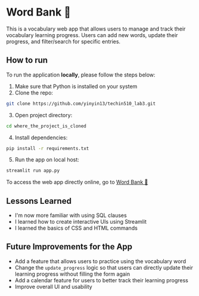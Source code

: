 # Word Bank 🔡
This is a vocabulary web app that allows users to manage and track their vocabulary learning progress. Users can add new words, update their progress, and filter/search for specific entries.

## How to run
To run the application **locally**, please follow the steps below:
1. Make sure that Python is installed on your system
2. Clone the repo:
```bash
git clone https://github.com/yinyin13/techin510_lab3.git
```
3. Open project directory:
```bash
cd where_the_project_is_cloned
```
4. Install dependencies:
```bash
pip install -r requirements.txt
```
5. Run the app on local host:
```bash
streamlit run app.py
```

To access the web app directly online, go to [Word Bank 🔡](https://yinyin13-todo.azurewebsites.net)

## Lessons Learned
- I'm now more familiar with using SQL clauses
- I learned how to create interactive UIs using Streamlit
- I learned the basics of CSS and HTML commands

## Future Improvements for the App
- Add a feature that allows users to practice using the vocabulary word
- Change the `update_progress` logic so that users can directly update their learning progress without filling the form again
- Add a calendar feature for users to better track their learning progress
- Improve overall UI and usability
